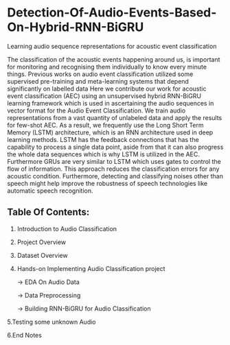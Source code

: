 # Detection-Of-Audio-Events-Based-On-Hybrid-RNN-BiGRU
Learning audio sequence representations for acoustic event classification

The classification of the acoustic events happening around us, is important for monitoring and recognising them individually to know every minute things. Previous works on audio event classification utilized some supervised pre-training and meta-learning systems that depend significantly on labelled data Here we contribute our work for acoustic event classification (AEC) using an unsupervised hybrid RNN-BiGRU learning framework which is used in ascertaining the audio sequences in vector format for the Audio Event Classification. We train audio representations from a vast quantity of unlabeled data and apply the results for few-shot AEC. As a result, we frequently use the Long Short Term Memory (LSTM) architecture, which is an RNN architecture used in deep learning methods. LSTM has the feedback connections that has the capability to process a single data point, aside from that it can also progress the whole data sequences which is why LSTM is utilized in the AEC. Furthermore GRUs are very similar to LSTM which uses gates to control the flow of information. This approach reduces the classification errors for any acoustic condition. Furthermore, detecting and classifying noises other than speech might help improve the robustness of speech technologies like automatic speech recognition.

## Table Of Contents:
1. Introduction to Audio Classification

2. Project Overview

3. Dataset Overview

4. Hands-on Implementing Audio Classification project

    -> EDA On Audio Data
    
    -> Data Preprocessing
    
    -> Building RNN-BiGRU for Audio Classification
    
5.Testing some unknown Audio

6.End Notes



